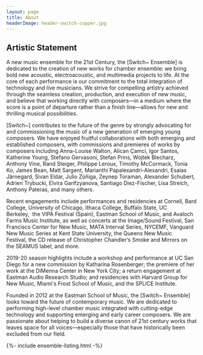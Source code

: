 ```yaml
---
layout: page
title: About
headerImage: header-switch-copper.jpg
---
```


## Artistic Statement

A new music ensemble for the 21st Century, the [Switch~ Ensemble] is dedicated to the creation of new works for chamber ensemble: we bring bold new acoustic, electroacoustic, and multimedia projects to life. At the core of each performance is our commitment to the total integration of technology and live musicians. We strive for compelling artistry achieved through the seamless creation, production, and execution of new music, and believe that working directly with composers—in a medium where the score is a point of departure rather than a finish line—allows for new and thrilling musical possibilities.

[Switch~] contributes to the future of the genre by strongly advocating for and commissioning the music of a new generation of emerging young composers. We have enjoyed fruitful collaborations with both emerging and established composers, with commissions and premieres of works by composers including Anna-Louise Walton, Alican Çamci, Igor Santos, Katherine Young, Stefano Gervasoni, Stefan Prins, Wojtek Blecharz, Anthony Vine, Rand Steiger, Philippe Leroux, Timothy McCormack, Tonia Ko, James Bean, Matt Sargent, Marianthi Papalexandri-Alexandri, Esaias Järnegard, Sivan Eldar, Julio Zúñiga, Zeynep Toraman, Alexander Schubert, Adrien Trybucki, Elvira Garifzyanova, Santiago Diez-Fischer, Lisa Streich, Anthony Pateras, and many others.

Recent engagements include performances and residencies at Cornell, Bard College, University of Chicago, Ithaca College, Buffalo State, UC Berkeley,  the VIPA Festival (Spain), Eastman School of Music, and Avaloch Farms Music Institute, as well as concerts at the Image/Sound Festival, San Francisco Center for New Music, MATA Interval Series, NYCEMF, Vanguard New Music Series at Kent State University, the Queens New Music Festival, the CD release of Christopher Chandler’s Smoke and Mirrors on the SEAMUS label, and more.

2019-20 season highlights include a workshop and performance at UC San Diego for a new commission by Katharina Rosenberger; the premiere of her work at the DiMenna Center in New York City; a return engagement at Eastman Audio Research Studio; and residencies with Harvard Group for New Music, Miami's Frost School of Music, and the SPLICE Institute.

Founded in 2012 at the Eastman School of Music, the [Switch~ Ensemble] looks toward the future of contemporary music. We are dedicated to performing high-level chamber music integrated with cutting-edge technology and supporting emerging and early career composers. We are passionate about helping to build a diverse canon of 21st century works that leaves space for all voices—especially those that have historically been excluded from our field.

{%- include ensemble-listing.html -%}
